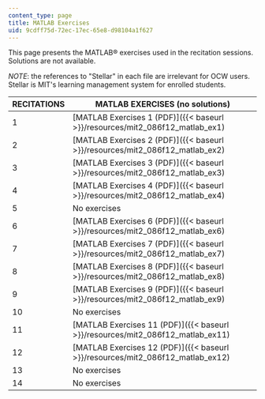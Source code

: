```yaml
---
content_type: page
title: MATLAB Exercises
uid: 9cdff75d-72ec-17ec-65e8-d98104a1f627
---
```


This page presents the MATLAB® exercises used in the recitation sessions. Solutions are not available.

_NOTE_: the references to "Stellar" in each file are irrelevant for OCW users. Stellar is MIT's learning management system for enrolled students.

| RECITATIONS | MATLAB EXERCISES (no solutions) |
| --- | --- |
| 1 | [MATLAB Exercises 1 (PDF)]({{< baseurl >}}/resources/mit2_086f12_matlab_ex1) |
| 2 | [MATLAB Exercises 2 (PDF)]({{< baseurl >}}/resources/mit2_086f12_matlab_ex2) |
| 3 | [MATLAB Exercises 3 (PDF)]({{< baseurl >}}/resources/mit2_086f12_matlab_ex3) |
| 4 | [MATLAB Exercises 4 (PDF)]({{< baseurl >}}/resources/mit2_086f12_matlab_ex4) |
| 5 | No exercises |
| 6 | [MATLAB Exercises 6 (PDF)]({{< baseurl >}}/resources/mit2_086f12_matlab_ex6) |
| 7 | [MATLAB Exercises 7 (PDF)]({{< baseurl >}}/resources/mit2_086f12_matlab_ex7) |
| 8 | [MATLAB Exercises 8 (PDF)]({{< baseurl >}}/resources/mit2_086f12_matlab_ex8) |
| 9 | [MATLAB Exercises 9 (PDF)]({{< baseurl >}}/resources/mit2_086f12_matlab_ex9) |
| 10 | No exercises |
| 11 | [MATLAB Exercises 11 (PDF)]({{< baseurl >}}/resources/mit2_086f12_matlab_ex11) |
| 12 | [MATLAB Exercises 12 (PDF)]({{< baseurl >}}/resources/mit2_086f12_matlab_ex12) |
| 13 | No exercises |
| 14 | No exercises